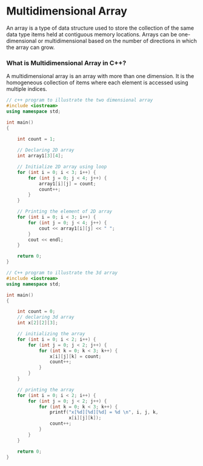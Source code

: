 # Multidimensional Array

An array is a type of data structure used to store the collection of the same data type items held at contiguous memory locations. Arrays can be one-dimensional or multidimensional based on the number of directions in which the array can grow.

### What is Multidimensional Array in C++?

A multidimensional array is an array with more than one dimension. It is the homogeneous collection of items where each element is accessed using multiple indices.


```cpp
// c++ program to illustrate the two dimensional array
#include <iostream>
using namespace std;

int main()
{

    int count = 1;
  
    // Declaring 2D array
    int array1[3][4];

    // Initialize 2D array using loop
    for (int i = 0; i < 3; i++) {
        for (int j = 0; j < 4; j++) {
            array1[i][j] = count;
            count++;
        }
    }

    // Printing the element of 2D array
    for (int i = 0; i < 3; i++) {
        for (int j = 0; j < 4; j++) {
            cout << array1[i][j] << " ";
        }
        cout << endl;
    }

    return 0;
}
```


```cpp
// C++ program to illustrate the 3d array
#include <iostream>
using namespace std;

int main()
{

    int count = 0;
    // declaring 3d array
    int x[2][2][3];

    // initializing the array
    for (int i = 0; i < 2; i++) {
        for (int j = 0; j < 2; j++) {
            for (int k = 0; k < 3; k++) {
                x[i][j][k] = count;
                count++;
            }
        }
    }

    // printing the array
    for (int i = 0; i < 2; i++) {
        for (int j = 0; j < 2; j++) {
            for (int k = 0; k < 3; k++) {
                printf("x[%d][%d][%d] = %d \n", i, j, k,
                       x[i][j][k]);
                count++;
            }
        }
    }

    return 0;
}
```